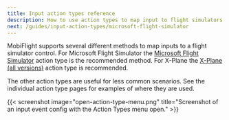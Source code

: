 ```yaml
---
title: Input action types reference
description: How to use action types to map input to flight simulators in MobiFlight.
next: /guides/input-action-types/microsoft-flight-simulator
---
```


MobiFlight supports several different methods to map inputs to a flight simulator control. For Microsoft Flight Simulator the [Microsoft Flight Simulator](/guides/input-action-types/microsoft-flight-simulator/) action type is the recommended method. For X-Plane the [X-Plane (all versions)](/guides/input-action-types/x-plane-all-versions/) action type is recommended.

The other action types are useful for less common scenarios. See the individual action type pages for examples of where they are used.

{{< screenshot image="open-action-type-menu.png" title="Screenshot of an input event config with the Action Types menu open." >}}
